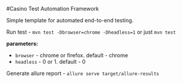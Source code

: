 #Casino Test Automation Framework

Simple template for automated end-to-end testing.


Run test - `mvn test -Dbrowser=chrome -Dheadless=1` or just `mvn test`

**parameters:**

- `browser` - chrome or firefox. default - chrome 
- `headless` - 0 or 1. default - 0

Generate allure report  - `allure serve target/allure-results`
